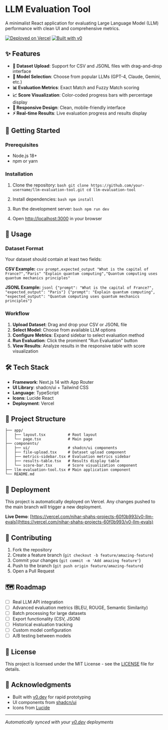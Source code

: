 # LLM Evaluation Tool

A minimalist React application for evaluating Large Language Model (LLM) performance with clean UI and comprehensive metrics.

[![Deployed on Vercel](https://img.shields.io/badge/Deployed%20on-Vercel-black?style=for-the-badge&logo=vercel)](https://vercel.com/nihar-shahs-projects-60f0b993/v0-llm-evals)
[![Built with v0](https://img.shields.io/badge/Built%20with-v0.dev-black?style=for-the-badge)](https://v0.dev/chat/projects/XjtZEK3f5U8)

## ✨ Features

- **📁 Dataset Upload**: Support for CSV and JSONL files with drag-and-drop interface
- **🤖 Model Selection**: Choose from popular LLMs (GPT-4, Claude, Gemini, etc.)
- **📊 Evaluation Metrics**: Exact Match and Fuzzy Match scoring
- **📈 Score Visualization**: Color-coded progress bars with percentage display
- **📱 Responsive Design**: Clean, mobile-friendly interface
- **⚡ Real-time Results**: Live evaluation progress and results display

## 🚀 Getting Started

### Prerequisites

- Node.js 18+ 
- npm or yarn

### Installation

1. Clone the repository:
``bash
git clone https://github.com/your-username/llm-evaluation-tool.git
cd llm-evaluation-tool
``

2. Install dependencies:
``bash
npm install
``

3. Run the development server:
``bash
npm run dev
``

4. Open [http://localhost:3000](http://localhost:3000) in your browser

## 📖 Usage

### Dataset Format

Your dataset should contain at least two fields:

**CSV Example:**
``csv
prompt,expected_output
"What is the capital of France?","Paris"
"Explain quantum computing","Quantum computing uses quantum mechanics principles"
``

**JSONL Example:**
``jsonl
{"prompt": "What is the capital of France?", "expected_output": "Paris"}
{"prompt": "Explain quantum computing", "expected_output": "Quantum computing uses quantum mechanics principles"}
``

### Workflow

1. **Upload Dataset**: Drag and drop your CSV or JSONL file
2. **Select Model**: Choose from available LLM options
3. **Configure Metrics**: Expand sidebar to select evaluation method
4. **Run Evaluation**: Click the prominent "Run Evaluation" button
5. **View Results**: Analyze results in the responsive table with score visualization

## 🛠️ Tech Stack

- **Framework**: Next.js 14 with App Router
- **UI Library**: shadcn/ui + Tailwind CSS
- **Language**: TypeScript
- **Icons**: Lucide React
- **Deployment**: Vercel

## 📁 Project Structure

```
├── app/
│   ├── layout.tsx          # Root layout
│   └── page.tsx            # Main page
├── components/
│   ├── ui/                 # shadcn/ui components
│   ├── file-upload.tsx     # Dataset upload component
│   ├── metrics-sidebar.tsx # Evaluation metrics sidebar
│   ├── results-table.tsx   # Results display table
│   └── score-bar.tsx       # Score visualization component
├── llm-evaluation-tool.tsx # Main application component
└── README.md
```

## 🚀 Deployment

This project is automatically deployed on Vercel. Any changes pushed to the main branch will trigger a new deployment.

**Live Demo**: [https://vercel.com/nihar-shahs-projects-60f0b993/v0-llm-evals](https://vercel.com/nihar-shahs-projects-60f0b993/v0-llm-evals)

## 🤝 Contributing

1. Fork the repository
2. Create a feature branch (`git checkout -b feature/amazing-feature`)
3. Commit your changes (`git commit -m 'Add amazing feature'`)
4. Push to the branch (`git push origin feature/amazing-feature`)
5. Open a Pull Request

## 🗺️ Roadmap

- [ ] Real LLM API integration
- [ ] Advanced evaluation metrics (BLEU, ROUGE, Semantic Similarity)
- [ ] Batch processing for large datasets
- [ ] Export functionality (CSV, JSON)
- [ ] Historical evaluation tracking
- [ ] Custom model configuration
- [ ] A/B testing between models

## 📄 License

This project is licensed under the MIT License - see the [LICENSE](LICENSE) file for details.

## 🙏 Acknowledgments

- Built with [v0.dev](https://v0.dev) for rapid prototyping
- UI components from [shadcn/ui](https://ui.shadcn.com)
- Icons from [Lucide](https://lucide.dev)

---

*Automatically synced with your [v0.dev](https://v0.dev) deployments*
